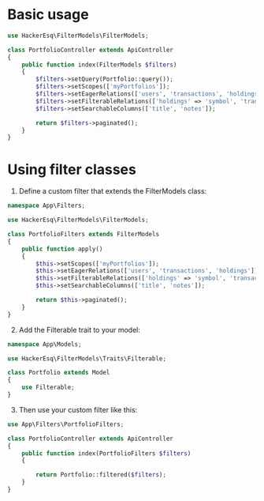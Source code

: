 # Basic usage

```php
use HackerEsq\FilterModels\FilterModels;

class PortfolioController extends ApiController
{
    public function index(FilterModels $filters)
    {
        $filters->setQuery(Portfolio::query());
        $filters->setScopes(['myPortfolios']);
        $filters->setEagerRelations(['users', 'transactions', 'holdings']);
        $filters->setFilterableRelations(['holdings' => 'symbol', 'transactions' => 'symbol']);
        $filters->setSearchableColumns(['title', 'notes']);

        return $filters->paginated();
    }
}
```

# Using filter classes

1. Define a custom filter that extends the FilterModels class:

```php
namespace App\Filters;

use HackerEsq\FilterModels\FilterModels;

class PortfolioFilters extends FilterModels
{
    public function apply()
    {
        $this->setScopes(['myPortfolios']);
        $this->setEagerRelations(['users', 'transactions', 'holdings']);
        $this->setFilterableRelations(['holdings' => 'symbol', 'transactions' => 'symbol']);
        $this->setSearchableColumns(['title', 'notes']);

        return $this->paginated();
    }
}
```

2. Add the Filterable trait to your model:

```php
namespace App\Models;

use HackerEsq\FilterModels\Traits\Filterable;

class Portfolio extends Model
{
    use Filterable;
}
```

3. Then use your custom filter like this:

```php
use App\Filters\PortfolioFilters;

class PortfolioController extends ApiController
{
    public function index(PortfolioFilters $filters)
    {

        return Portfolio::filtered($filters);
    }
}
```